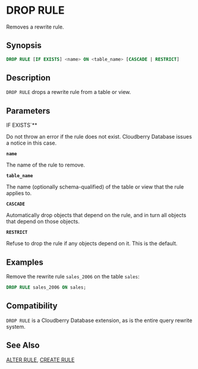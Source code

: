 # DROP RULE

Removes a rewrite rule.

## Synopsis

```sql
DROP RULE [IF EXISTS] <name> ON <table_name> [CASCADE | RESTRICT]
```

## Description

`DROP RULE` drops a rewrite rule from a table or view.

## Parameters

IF EXISTS`**

Do not throw an error if the rule does not exist. Cloudberry Database issues a notice in this case.

**`name`**

The name of the rule to remove.

**`table_name`**

The name (optionally schema-qualified) of the table or view that the rule applies to.

**`CASCADE`**

Automatically drop objects that depend on the rule, and in turn all objects that depend on those objects.

**`RESTRICT`**

Refuse to drop the rule if any objects depend on it. This is the default.

## Examples

Remove the rewrite rule `sales_2006` on the table `sales`:

```sql
DROP RULE sales_2006 ON sales;
```

## Compatibility

`DROP RULE` is a Cloudberry Database extension, as is the entire query rewrite system.

## See Also

[ALTER RULE](/docs/sql-statements/sql-stmt-alter-rule.md), [CREATE RULE](/docs/sql-statements/sql-stmt-create-rule.md)



